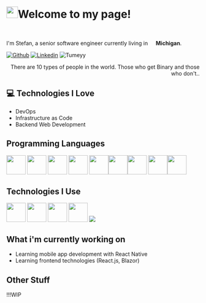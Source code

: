 <h1><img src="https://emojis.slackmojis.com/emojis/images/1531849430/4246/blob-sunglasses.gif?1531849430" width="30"/>Welcome to my page!</h1>

<br>
<p>I'm Stefan, a senior software engineer currently living in <img src="https://cdn-icons-png.flaticon.com/512/323/323310.png" width="13"/> <b>Michigan</b>. </p>

<!-- Your badges
You can use the website to generate badges: https://shields.io/
-->
[![Github](https://img.shields.io/badge/-Github-000?style=flat&logo=Github&logoColor=white)](https://github.com/Tumeyy)
[![Linkedin](https://img.shields.io/badge/-LinkedIn-blue?style=flat&logo=Linkedin&logoColor=white)](https://www.linkedin.com/in/stefan-tumey-67a6a7101/)
<img src="https://komarev.com/ghpvc/?username=Tumeyy" alt="Tumeyy" />

<div style="text-align: right">There are 10 types of people in the world. Those who get Binary and those who don't.. </div>

## :computer: Technologies I Love
* DevOps
* Infrastructure as Code
* Backend Web Development

## Programming Languages
<img src="https://cdn.jsdelivr.net/gh/devicons/devicon/icons/csharp/csharp-original.svg" width='50'/>         <img src="https://cdn.jsdelivr.net/gh/devicons/devicon/icons/microsoftsqlserver/microsoftsqlserver-plain-wordmark.svg" width='50'/>  <img src="https://cdn.jsdelivr.net/gh/devicons/devicon/icons/mysql/mysql-original-wordmark.svg" width='50'/> <img src="https://cdn.jsdelivr.net/gh/devicons/devicon/icons/html5/html5-original-wordmark.svg" width='50'/>     <img src="https://cdn.jsdelivr.net/gh/devicons/devicon/icons/javascript/javascript-original.svg" width='50'/><img src="https://cdn.jsdelivr.net/gh/devicons/devicon/icons/java/java-original-wordmark.svg" width='50'/><img src="https://cdn.jsdelivr.net/gh/devicons/devicon/icons/python/python-original-wordmark.svg" width='50'/> <img src="https://cdn.jsdelivr.net/gh/devicons/devicon/icons/react/react-original-wordmark.svg" width='50'/><img src="https://cdn.jsdelivr.net/gh/devicons/devicon/icons/typescript/typescript-original.svg" width='50'/>
          
          


## Technologies I Use
<img src="https://cdn.jsdelivr.net/gh/devicons/devicon/icons/git/git-original.svg" width='50'/>  <img src="https://cdn.jsdelivr.net/gh/devicons/devicon/icons/amazonwebservices/amazonwebservices-plain-wordmark.svg" width='50'/> <img src="https://cdn.jsdelivr.net/gh/devicons/devicon/icons/kubernetes/kubernetes-plain-wordmark.svg" width='50'/> <img src="https://cdn.jsdelivr.net/gh/devicons/devicon/icons/docker/docker-original-wordmark.svg" width='50'/>  <img src="https://cdn.jsdelivr.net/gh/devicons/devicon/icons/circleci/circleci-plain-wordmark.svg" />
          


## What i'm currently working on
* Learning mobile app development with React Native
* Learning frontend technologies (React.js, Blazor) 

## Other Stuff
!!!WIP

<br>

